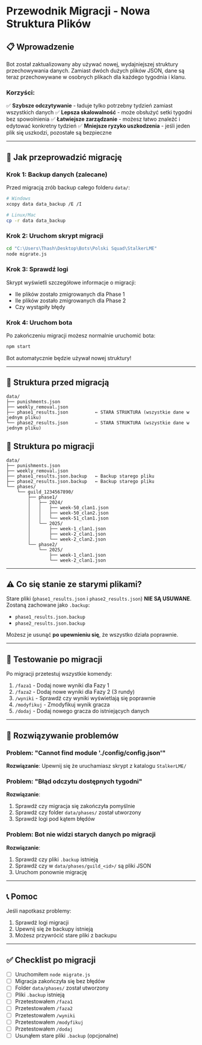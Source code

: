 # Przewodnik Migracji - Nowa Struktura Plików

## 📋 Wprowadzenie

Bot został zaktualizowany aby używać nowej, wydajniejszej struktury przechowywania danych. Zamiast dwóch dużych plików JSON, dane są teraz przechowywane w osobnych plikach dla każdego tygodnia i klanu.

### Korzyści:
✅ **Szybsze odczytywanie** - ładuje tylko potrzebny tydzień zamiast wszystkich danych
✅ **Lepsza skalowalność** - może obsłużyć setki tygodni bez spowolnienia
✅ **Łatwiejsze zarządzanie** - możesz łatwo znaleźć i edytować konkretny tydzień
✅ **Mniejsze ryzyko uszkodzenia** - jeśli jeden plik się uszkodzi, pozostałe są bezpieczne

---

## 🔄 Jak przeprowadzić migrację

### Krok 1: Backup danych (zalecane)

Przed migracją zrób backup całego folderu `data/`:

```bash
# Windows
xcopy data data_backup /E /I

# Linux/Mac
cp -r data data_backup
```

### Krok 2: Uruchom skrypt migracji

```bash
cd "C:\Users\Thash\Desktop\Bots\Polski Squad\StalkerLME"
node migrate.js
```

### Krok 3: Sprawdź logi

Skrypt wyświetli szczegółowe informacje o migracji:
- Ile plików zostało zmigrowanych dla Phase 1
- Ile plików zostało zmigrowanych dla Phase 2
- Czy wystąpiły błędy

### Krok 4: Uruchom bota

Po zakończeniu migracji możesz normalnie uruchomić bota:

```bash
npm start
```

Bot automatycznie będzie używał nowej struktury!

---

## 📁 Struktura przed migracją

```
data/
├── punishments.json
├── weekly_removal.json
├── phase1_results.json          ← STARA STRUKTURA (wszystkie dane w jednym pliku)
└── phase2_results.json          ← STARA STRUKTURA (wszystkie dane w jednym pliku)
```

## 📁 Struktura po migracji

```
data/
├── punishments.json
├── weekly_removal.json
├── phase1_results.json.backup   ← Backup starego pliku
├── phase2_results.json.backup   ← Backup starego pliku
└── phases/
    └── guild_1234567890/
        ├── phase1/
        │   ├── 2024/
        │   │   ├── week-50_clan1.json
        │   │   ├── week-50_clan2.json
        │   │   └── week-51_clan1.json
        │   └── 2025/
        │       ├── week-1_clan1.json
        │       ├── week-2_clan1.json
        │       └── week-2_clan2.json
        └── phase2/
            └── 2025/
                ├── week-1_clan1.json
                └── week-2_clan1.json
```

---

## ⚠️ Co się stanie ze starymi plikami?

Stare pliki (`phase1_results.json` i `phase2_results.json`) **NIE SĄ USUWANE**.
Zostaną zachowane jako `.backup`:
- `phase1_results.json.backup`
- `phase2_results.json.backup`

Możesz je usunąć **po upewnieniu się**, że wszystko działa poprawnie.

---

## 🧪 Testowanie po migracji

Po migracji przetestuj wszystkie komendy:

1. `/faza1` - Dodaj nowe wyniki dla Fazy 1
2. `/faza2` - Dodaj nowe wyniki dla Fazy 2 (3 rundy)
3. `/wyniki` - Sprawdź czy wyniki wyświetlają się poprawnie
4. `/modyfikuj` - Zmodyfikuj wynik gracza
5. `/dodaj` - Dodaj nowego gracza do istniejących danych

---

## 🔧 Rozwiązywanie problemów

### Problem: "Cannot find module './config/config.json'"
**Rozwiązanie**: Upewnij się że uruchamiasz skrypt z katalogu `StalkerLME/`

### Problem: "Błąd odczytu dostępnych tygodni"
**Rozwiązanie**:
1. Sprawdź czy migracja się zakończyła pomyślnie
2. Sprawdź czy folder `data/phases/` został utworzony
3. Sprawdź logi pod kątem błędów

### Problem: Bot nie widzi starych danych po migracji
**Rozwiązanie**:
1. Sprawdź czy pliki `.backup` istnieją
2. Sprawdź czy w `data/phases/guild_<id>/` są pliki JSON
3. Uruchom ponownie migrację

---

## 📞 Pomoc

Jeśli napotkasz problemy:
1. Sprawdź logi migracji
2. Upewnij się że backupy istnieją
3. Możesz przywrócić stare pliki z backupu

---

## ✅ Checklist po migracji

- [ ] Uruchomiłem `node migrate.js`
- [ ] Migracja zakończyła się bez błędów
- [ ] Folder `data/phases/` został utworzony
- [ ] Pliki `.backup` istnieją
- [ ] Przetestowałem `/faza1`
- [ ] Przetestowałem `/faza2`
- [ ] Przetestowałem `/wyniki`
- [ ] Przetestowałem `/modyfikuj`
- [ ] Przetestowałem `/dodaj`
- [ ] Usunąłem stare pliki `.backup` (opcjonalne)
